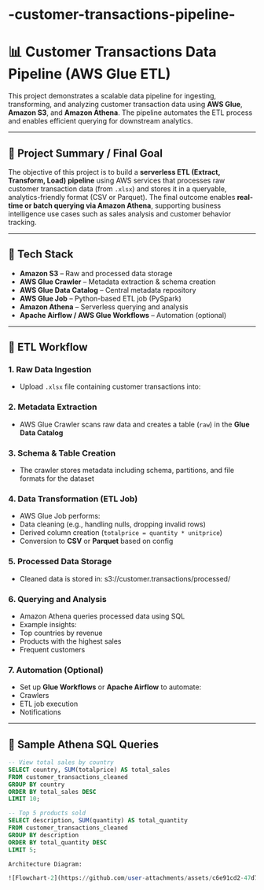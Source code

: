 # -customer-transactions-pipeline-

# 📊 Customer Transactions Data Pipeline (AWS Glue ETL)

This project demonstrates a scalable data pipeline for ingesting, transforming, and analyzing customer transaction data using **AWS Glue**, **Amazon S3**, and **Amazon Athena**. The pipeline automates the ETL process and enables efficient querying for downstream analytics.

---

## 🚀 Project Summary / Final Goal

The objective of this project is to build a **serverless ETL (Extract, Transform, Load) pipeline** using AWS services that processes raw customer transaction data (from `.xlsx`) and stores it in a queryable, analytics-friendly format (CSV or Parquet). The final outcome enables **real-time or batch querying via Amazon Athena**, supporting business intelligence use cases such as sales analysis and customer behavior tracking.

---

## 🧱 Tech Stack

- **Amazon S3** – Raw and processed data storage
- **AWS Glue Crawler** – Metadata extraction & schema creation
- **AWS Glue Data Catalog** – Central metadata repository
- **AWS Glue Job** – Python-based ETL job (PySpark)
- **Amazon Athena** – Serverless querying and analysis
- **Apache Airflow / AWS Glue Workflows** – Automation (optional)

---

## 🔁 ETL Workflow

### 1. **Raw Data Ingestion**
- Upload `.xlsx` file containing customer transactions into:

### 2. **Metadata Extraction**
- AWS Glue Crawler scans raw data and creates a table (`raw`) in the **Glue Data Catalog**

### 3. **Schema & Table Creation**
- The crawler stores metadata including schema, partitions, and file formats for the dataset

### 4. **Data Transformation (ETL Job)**
- AWS Glue Job performs:
- Data cleaning (e.g., handling nulls, dropping invalid rows)
- Derived column creation (`totalprice = quantity * unitprice`)
- Conversion to **CSV** or **Parquet** based on config

### 5. **Processed Data Storage**
- Cleaned data is stored in:
s3://customer.transactions/processed/

### 6. **Querying and Analysis**
- Amazon Athena queries processed data using SQL
- Example insights:
- Top countries by revenue
- Products with the highest sales
- Frequent customers

### 7. **Automation (Optional)**
- Set up **Glue Workflows** or **Apache Airflow** to automate:
- Crawlers
- ETL job execution
- Notifications

---

## 🧮 Sample Athena SQL Queries

```sql
-- View total sales by country
SELECT country, SUM(totalprice) AS total_sales
FROM customer_transactions_cleaned
GROUP BY country
ORDER BY total_sales DESC
LIMIT 10;

-- Top 5 products sold
SELECT description, SUM(quantity) AS total_quantity
FROM customer_transactions_cleaned
GROUP BY description
ORDER BY total_quantity DESC
LIMIT 5;

Architecture Diagram: 

![Flowchart-2](https://github.com/user-attachments/assets/c6e91cd2-47d7-4a59-883a-da57f07fd41c)

